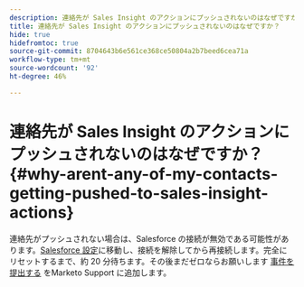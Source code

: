 ```yaml
---
description: 連絡先が Sales Insight のアクションにプッシュされないのはなぜですか？ - Marketo ドキュメント — 製品ドキュメント
title: 連絡先が Sales Insight のアクションにプッシュされないのはなぜですか？
hide: true
hidefromtoc: true
source-git-commit: 8704643b6e561ce368ce50804a2b7beed6cea71a
workflow-type: tm+mt
source-wordcount: '92'
ht-degree: 46%

---
```


# 連絡先が Sales Insight のアクションにプッシュされないのはなぜですか？ {#why-arent-any-of-my-contacts-getting-pushed-to-sales-insight-actions}

連絡先がプッシュされない場合は、Salesforce の接続が無効である可能性があります。[Salesforce 設定](https://toutapp.com/login)に移動し、接続を解除してから再接続します。完全にリセットするまで、約 20 分待ちます。その後まだゼロならお願いします [事件を提出する](https://nation.marketo.com/t5/Support/ct-p/Support#) をMarketo Support に追加します。
